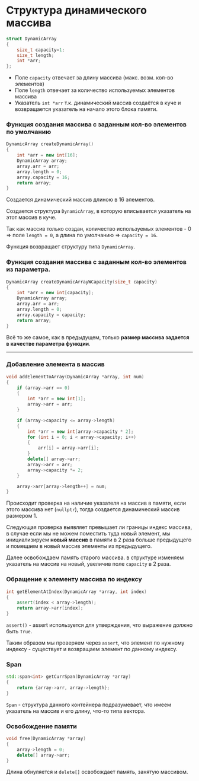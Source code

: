 # Структура динамического массива
```cpp
struct DynamicArray
{
    size_t capacity=1;
    size_t length;
    int *arr;
};
```

- Поле `capacity` отвечает за длину массива (макс. возм. кол-во элементов)
- Поле `length` отвечает за количество используемых элементов массива
- Указатель `int *arr` т.к. динамический массив создаётся в куче и возвращается указатель на начало этого блока памяти. 

### Функция создания массива с заданным кол-во элементов по умолчанию

```cpp
DynamicArray createDynamicArray()
{
    int *arr = new int[16];
    DynamicArray array;
    array.arr = arr;
    array.length = 0;
    array.capacity = 16;
    return array;
}
```

Создается динамический массив длиною в 16 элементов.

Создается структура `DynamicArray`, в которую вписывается указатель на этот массив в куче. 

Так как массив только создан, количество используемых элементов - 0 => поле `length = 0`, а длина по умолчанию => `capacity = 16`.

Функция возвращает структуру типа `DynamicArray`.

### Функция создания массива с заданным кол-во элементов из параметра.
```cpp
DynamicArray createDynamicArrayWCapacity(size_t capacity)
{
    int *arr = new int[capacity];
    DynamicArray array;
    array.arr = arr;
    array.length = 0;
    array.capacity = capacity;
    return array;
}
```
Всё то же самое, как в предыдущем, только **размер массива задается в качестве параметра функции**.

---

### Добавление элемента в массив
```cpp
void addElementToArray(DynamicArray *array, int num)
{
    if (array->arr == 0)
    {
        int *arr = new int[1];
        array->arr = arr;
    }

    if (array->capacity <= array->length)
    {
        int *arr = new int[array->capacity * 2];
        for (int i = 0; i < array->capacity; i++)
        {
            arr[i] = array->arr[i];
        }
        delete[] array->arr;
        array->arr = arr;
        array->capacity *= 2;
    }

    array->arr[array->length++] = num;
}
```

Происходит проверка на наличие указателя на массив в памяти, если этого массива нет (`nullptr`), тогда создается динамический массив размером 1.

Следующая проверка выявляет превышает ли границы индекс массива, в случае если мы не можем поместить туда новый элемент, мы инициализируем **новый массив** в памяти в 2 раза больше предыдущего и помещаем в новый массив элементы из предыдущего. 

Далее освобождаем память старого массива. в структуре изменяем указатель на массив на новый, увеличив поле `capacity` в 2 раза.

### Обращение к элементу массива по индексу
```cpp
int getElementAtIndex(DynamicArray *array, int index)
{
    assert(index < array->length);
    return array->arr[index];
}
```

`assert()` - assert используется для утверждения, что выражение должно быть `True`.

Таким образом мы проверяем через `assert`, что элемент по нужному индексу - существует и возвращаем элемент по данному индексу.

### Span
```cpp
std::span<int> getCurrSpan(DynamicArray *array)
{
    return {array->arr, array->length};
}
```

`Span` - структура данного контейнера подразумевает, что имеем указатель на массив и его длину, что-то типа вектора.

### Освобождение памяти
```cpp
void free(DynamicArray *array)
{
    array->length = 0;
    delete[] array->arr;
}
```

Длина обнуляется и `delete[]` освобождает память, занятую массивом.